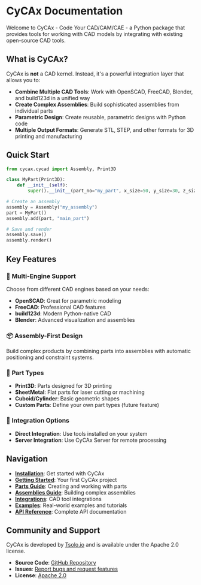<!--
SPDX-FileCopyrightText: 2025 Tsolo.io

SPDX-License-Identifier: Apache-2.0
-->

# CyCAx Documentation

Welcome to CyCAx - Code Your CAD/CAM/CAE - a Python package that provides tools for working with CAD models by integrating with existing open-source CAD tools.

## What is CyCAx?

CyCAx is **not** a CAD kernel. Instead, it's a powerful integration layer that allows you to:

- **Combine Multiple CAD Tools**: Work with OpenSCAD, FreeCAD, Blender, and build123d in a unified way
- **Create Complex Assemblies**: Build sophisticated assemblies from individual parts
- **Parametric Design**: Create reusable, parametric designs with Python code
- **Multiple Output Formats**: Generate STL, STEP, and other formats for 3D printing and manufacturing

## Quick Start

```python
from cycax.cycad import Assembly, Print3D

class MyPart(Print3D):
    def __init__(self):
        super().__init__(part_no="my_part", x_size=50, y_size=30, z_size=10)

# Create an assembly
assembly = Assembly("my_assembly")
part = MyPart()
assembly.add(part, "main_part")

# Save and render
assembly.save()
assembly.render()
```

## Key Features

### 🔧 **Multi-Engine Support**
Choose from different CAD engines based on your needs:
- **OpenSCAD**: Great for parametric modeling
- **FreeCAD**: Professional CAD features
- **build123d**: Modern Python-native CAD
- **Blender**: Advanced visualization and assemblies

### 📦 **Assembly-First Design**
Build complex products by combining parts into assemblies with automatic positioning and constraint systems.

### 🎯 **Part Types**
- **Print3D**: Parts designed for 3D printing
- **SheetMetal**: Flat parts for laser cutting or machining
- **Cuboid/Cylinder**: Basic geometric shapes
- **Custom Parts**: Define your own part types (future feature)

### 🔗 **Integration Options**
- **Direct Integration**: Use tools installed on your system
- **Server Integration**: Use CyCAx Server for remote processing

## Navigation

- **[Installation](installation.md)**: Get started with CyCAx
- **[Getting Started](getting-started.md)**: Your first CyCAx project
- **[Parts Guide](parts.md)**: Creating and working with parts
- **[Assemblies Guide](assemblies.md)**: Building complex assemblies
- **[Integrations](integrations.md)**: CAD tool integrations
- **[Examples](examples.md)**: Real-world examples and tutorials
- **[API Reference](api/index.md)**: Complete API documentation

## Community and Support

CyCAx is developed by [Tsolo.io](https://tsolo.io) and is available under the Apache 2.0 license.

- **Source Code**: [GitHub Repository](https://github.com/tsolo-io/cycax)
- **Issues**: [Report bugs and request features](https://github.com/tsolo-io/cycax/issues)
- **License**: [Apache 2.0](https://spdx.org/licenses/Apache-2.0.html)
